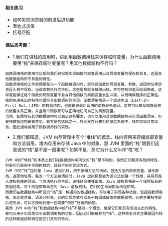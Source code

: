 #### 相关练习

- 如何实现浏览器的前进后退功能
- 表达式求值
- 括号匹配

#### 课后思考题：

- 1.我们在讲栈的应用时，讲到用函数调用栈来保存临时变量，为什么函数调用要用“栈”来保存临时变量呢？用其他数据结构不行吗？

```text
函数调用栈的使用可以帮助我们轻松地实现函数的嵌套调用以及局部变量的保存和恢复，这是其他数据结构所不具备的特性。
函数调用栈的工作原理是每当一个函数被调用时，就将该函数的局部变量、参数、返回地址等信息压入栈中保存。当该函数执行完毕后，这些信息就会被弹出栈，并将控制权返回给调用者。这样就能保证每个函数的局部变量不会与其他函数的局部变量发生冲突，从而确保程序的正确性。
栈的先进先出的特性也很符合函数调用的实现。函数调用栈是一个后进先出（Last-In-First-Out，LIFO）的数据结构，也就是说最后调用的函数最先返回。这样可以确保函数调用的嵌套关系正确，并且每个函数都可以正确地访问自己的局部变量。
当然，如果你有其他数据结构可以满足这些要求，也可以使用其他数据结构来实现函数调用，但是栈数据结构是最常见、最方便的选择之一，特别是在计算机的底层系统中，栈的实现非常高效，因此通常被用于函数调用栈的实现。
```

- 2.我们都知道，JVM 内存管理中有个“堆栈”的概念。栈内存用来存储局部变量和方法调用，堆内存用来存储 Java 中的对象。那 JVM
  里面的“栈”跟我们这里说的“栈”是不是一回事呢？如果不是，那它为什么又叫作“栈”呢？

```text
JVM 中的“堆栈”和本质上我们在数据结构中所说的“栈”是不同的，虽然它们都具有栈的特性，但是它们是用于不同的目的，具有不同的实现方式。
JVM 中的“栈”指的是 Java 虚拟机栈，用于存储方法的栈帧，包括方法的局部变量、操作数栈、返回地址等。每当一个方法被调用时，Java 虚拟机都会为该方法创建一个栈帧，并将其推入虚拟机栈的顶部。当方法执行完毕后，该栈帧会被弹出栈。Java 虚拟机栈是一个线程私有的数据结构，每个线程都有自己的 Java 虚拟机栈，它们的生命周期与线程相同。
而我们在数据结构中所说的“栈”是一种通用的数据结构，可以用于实现各种功能，包括函数调用栈、表达式求值、语法分析等。它的实现方式可以基于数组或链表等数据结构，它的主要特性是后进先出，可以方便地处理一些需要“倒序”处理的问题。
虽然 JVM 中的“栈”和数据结构中的“栈”不是同一个概念，但是它们都具有后进先出的特性，都可以用于实现类似于函数调用栈的功能，因此它们都被称为“栈”。这种命名方式主要是因为栈的这种数据结构特性是它们共同的特点。
```
